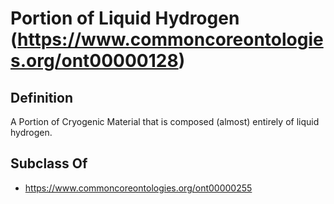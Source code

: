 # Portion of Liquid Hydrogen (https://www.commoncoreontologies.org/ont00000128)

## Definition
A Portion of Cryogenic Material that is composed (almost) entirely of liquid hydrogen.

## Subclass Of
- https://www.commoncoreontologies.org/ont00000255

